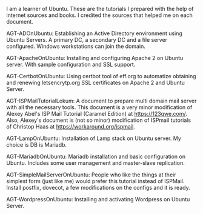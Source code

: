 I am a learner of Ubuntu. These are the tutorials I prepared with the help of internet sources and books. 
I credited the sources that helped me on each document.

AGT-ADOnUbuntu: Establishing an Active Directory environment using Ubuntu Servers. A primary DC, a secondary DC and 
a file server configured. Windows workstations can join the domain.

AGT-ApacheOnUbuntu: Installing and configuring Apache 2 on Ubuntu server. With sample configuration and SSL support.

AGT-CertbotOnUbuntu: Using certbot tool of eff.org to automatize obtaining and renewing letsencrytp.org
SSL certificates on Apache 2 and Ubuntu Server.

AGT-ISPMailTutorialLokum: A document to prepare multi domain mail server with all the necessary tools. This document is a 
very minor modification of Alexey Abel's ISP Mail Tutorial (Caramel Edition) at https://123qwe.com/. Also, Alexey's 
document is (not so minor) modification of ISPmail tutorials of Christop Haas at https://workaround.org/ispmail.

AGT-LampOnUbuntu: Installation of Lamp stack on Ubuntu server. My choice is DB is Mariadb.

AGT-MariadbOnUbuntu: Mariadb installation and basic configuration on Ubuntu. Includes some user management and
master-slave replication.

AGT-SimpleMailServerOnUbuntu: People who like the things at their simplest form (just like me) would prefer this
tutorial instead of ISPMail. Install postfix, dovecot, a few modifications on the configs and it is ready.

AGT-WordpressOnUbuntu: Installing and activating Wordpress on Ubuntu Server.

